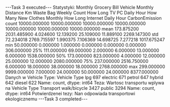 ---Task 3 executed---
Statystyki:
       Monthly Grocery Bill  Vehicle Monthly Distance Km  Waste Bag Weekly Count  How Long TV PC Daily Hour  How Many New Clothes Monthly  How Long Internet Daily Hour  CarbonEmission
count          10000.000000                 10000.000000            10000.000000               10000.000000                  10000.000000                  10000.000000    10000.000000
mean             173.875200                  2031.485900                4.024600                  12.139200                     25.109000                     11.889100     2269.147300
std               72.234018                  2769.715597                1.990375                   7.106369                     14.698725                      7.277218     1017.675247
min               50.000000                     0.000000                1.000000                   0.000000                      0.000000                      0.000000      306.000000
25%              111.000000                    69.000000                2.000000                   6.000000                     13.000000                      6.000000     1538.000000
50%              173.000000                   823.000000                4.000000                  12.000000                     25.000000                     12.000000     2080.000000
75%              237.000000                  2516.750000                6.000000                  18.000000                     38.000000                     18.000000     2768.000000
max              299.000000                  9999.000000                7.000000                  24.000000                     50.000000                     24.000000     8377.000000
Danych w Vehicle Type:
Vehicle Type
lpg         697
electric    671
petrol      647
hybrid      642
diesel      622
Name: count, dtype: int64
Teza: Wartosc transportu wplywa na Vehicle Type
Transport
walk/bicycle    3427
public          3294
Name: count, dtype: int64
Potwierdzenei tezy: Nan odpowiada transportowi ekologicznemu
---Task 3 completed---
